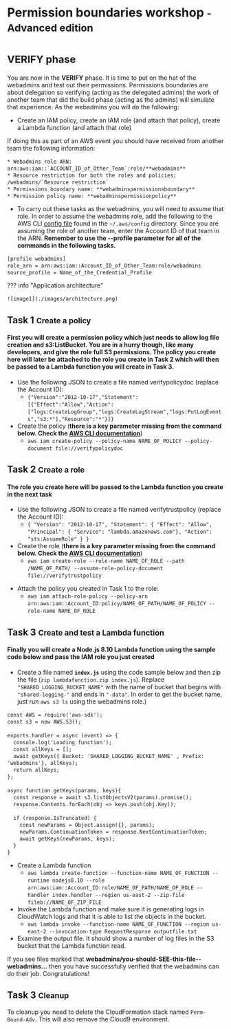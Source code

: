 # Permission boundaries workshop <small>- Advanced edition</small>
# <small>VERIFY phase</small>

You are now in the **VERIFY** phase. It is time to put on the hat of the webadmins and test out their permissions. Permissions boundaries are about delegation so verifying (acting as the delegated admins) the work of another team that did the build phase (acting as the admins) will simulate that experience. As the webadmins you will do the following:
* Create an IAM policy, create an IAM role (and attach that policy), create a Lambda function (and attach that role)

If doing this as part of an AWS event you should have received from another team the following information:

	* Webadmins role ARN:	arn:aws:iam::`ACCOUNT_ID_of_Other_Team`:role/**webadmins**
	* Resource restriction for both the roles and policies: /webadmins/`Resource restriction`
	* Permissions boundary name: **webadminspermissionsboundary**
	* Permission policy name: **webadminspermissionpolicy**

* To carry out these tasks as the webadmins, you will need to assume that role. In order to assume the webadmins role, add the following to the AWS CLI [config file](https://docs.aws.amazon.com/cli/latest/userguide/cli-configure-role.html) found in the `~/.aws/config` directory. Since you are assuming the role of another team, enter the Account ID of that team in the ARN. **Remember to use the --profile parameter for all of the commands in the following tasks.**

```
[profile webadmins]
role_arn = arn:aws:iam::Account_ID_of_Other_Team:role/webadmins
source_profile = Name_of_the_Credential_Profile
```

??? info "Application architecture"
	
	![image1](./images/architecture.png)

## Task 1 <small>Create a policy</small>
	
#### First you will create a permission policy which just needs to allow log file creation and s3:ListBucket. You are in a hurry though, like many developers, and give the role full S3 permissions. The policy you create here will later be attached to the role you create in Task 2 which will then be passed to a Lambda function you will create in Task 3.

* Use the following JSON to create a file named verifypolicydoc (replace the Account ID): 
	* `{"Version":"2012-10-17","Statement":[{"Effect":"Allow","Action":["logs:CreateLogGroup","logs:CreateLogStream","logs:PutLogEvents","s3:*"],"Resource":"*"}]}`
* Create the policy (**there is a key parameter missing from the command below. Check the [AWS CLI documentation](https://docs.aws.amazon.com/cli/latest/reference/)**)
	* `aws iam create-policy --policy-name NAME_OF_POLICY --policy-document file://verifypolicydoc`
<!-- `aws iam create-policy --policy-name NAME_OF_POLICY --path /NAME_OF_PATH/ --policy-document file://verifypolicydoc` -->

## Task 2 <small>Create a role</small>

#### The role you create here will be passed to the Lambda function you create in the next task

* Use the following JSON to create a file named verifytrustpolicy (replace the Account ID): 
	* `{ "Version": "2012-10-17", "Statement": { "Effect": "Allow", "Principal": { "Service": "lambda.amazonaws.com"}, "Action": "sts:AssumeRole" } }`
* Create the role (**there is a key parameter missing from the command below. Check the [AWS CLI documentation](https://docs.aws.amazon.com/cli/latest/reference/)**)
	* `aws iam create-role --role-name NAME_OF_ROLE --path /NAME_OF_PATH/ --assume-role-policy-document file://verifytrustpolicy`
<!-- `aws iam create-role --role-name NAME_OF_ROLE --path /NAME_OF_PATH/ --assume-role-policy-document file://verifytrustpolicy --permissions-boundary arn:aws:iam::Account_ID:policy/webadminspermissionsboundary` -->
* Attach the policy you created in Task 1 to the role:
	* `aws iam attach-role-policy --policy-arn arn:aws:iam::Account_ID:policy/NAME_OF_PATH/NAME_OF_POLICY --role-name NAME_OF_ROLE`
		
## Task 3 <small>Create and test a Lambda function</small>

#### Finally you will create a **Node.js 8.10** Lambda function using the sample code below and pass the IAM role you just created
 
* Create a file named **`index.js`** using the code sample below and then zip the file (`zip lambdafunction.zip index.js`). Replace `"SHARED_LOGGING_BUCKET_NAME"` with the name of bucket that begins with `"shared-logging-"` and ends in `"-data"`. In order to get the bucket name, just run `aws s3 ls` using the webadmins role.)

``` node
const AWS = require('aws-sdk');
const s3 = new AWS.S3();

exports.handler = async (event) => {
  console.log('Loading function');
  const allKeys = [];
  await getKeys({ Bucket: 'SHARED_LOGGING_BUCKET_NAME' , Prefix: 'webadmins'}, allKeys);
  return allKeys;
};

async function getKeys(params, keys){
  const response = await s3.listObjectsV2(params).promise();
  response.Contents.forEach(obj => keys.push(obj.Key));

  if (response.IsTruncated) {
    const newParams = Object.assign({}, params);
    newParams.ContinuationToken = response.NextContinuationToken;
    await getKeys(newParams, keys); 
  }
}
```
* Create a Lambda function
	* `aws lambda create-function --function-name NAME_OF_FUNCTION --runtime nodejs8.10 --role arn:aws:iam::Account_ID:role/NAME_OF_PATH/NAME_OF_ROLE --handler index.handler --region us-east-2 --zip-file fileb://NAME_OF_ZIP_FILE`
* Invoke the Lambda function and make sure it is generating logs in CloudWatch logs and that it is able to list the objects in the bucket.
	* `aws lambda invoke --function-name NAME_OF_FUNCTION --region us-east-2 --invocation-type RequestResponse outputfile.txt`
* Examine the output file. It should show a number of log files in the S3 bucket that the Lambda function read. 

If you see files marked that **webadmins/you-should-SEE-this-file--webadmins...** then you have successfully verified that the webadmins can do their job. Congratulations!

## Task 3 <small>Cleanup</small>

To cleanup you need to delete the CloudFormation stack named `Perm-Bound-Adv`. This will also remove the Cloud9 environment.